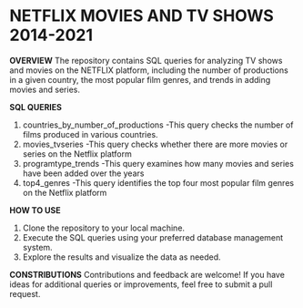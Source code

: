# NETFLIX MOVIES AND TV SHOWS 2014-2021

**OVERVIEW**
The repository contains SQL queries for analyzing TV shows and movies on the NETFLIX platform, including the number of productions in a given country, the most popular film genres, and trends in adding movies and series.

**SQL QUERIES**
1. countries_by_number_of_productions
   -This query checks the number of films produced in various countries.
2. movies_tvseries
   -This query checks whether there are more movies or series on the Netflix platform
3. programtype_trends
   -This query examines how many movies and series have been added over the years
4. top4_genres
   -This query identifies the top four most popular film genres on the Netflix platform

**HOW TO USE**
1. Clone the repository to your local machine.
2. Execute the SQL queries using your preferred database management system.
3. Explore the results and visualize the data as needed.

**CONSTRIBUTIONS**
Contributions and feedback are welcome! If you have ideas for additional queries or improvements, feel free to submit a pull request.
